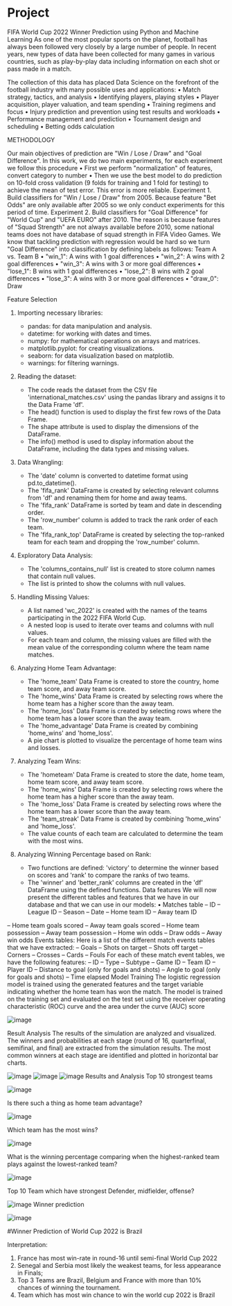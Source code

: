 # Project
FIFA World Cup 2022 Winner Prediction using Python and Machine Learning
As one of the most popular sports on the planet, football has always been followed very closely by a large number of people. In recent years, new types of data have been collected for many games in various countries, such as play-by-play data including information on each shot or pass made in a match.

The collection of this data has placed Data Science on the forefront of the football industry with many possible uses and applications:
•	Match strategy, tactics, and analysis
•	Identifying players, playing styles
•	Player acquisition, player valuation, and team spending
•	Training regimens and focus
•	Injury prediction and prevention using test results and workloads
•	Performance management and prediction
•	Tournament design and scheduling
•	Betting odds calculation


METHODOLOGY

Our main objectives of prediction are "Win / Lose / Draw" and "Goal Difference". In this work, we do two main experiments, for each experiment we follow this procedure
•	First we perform "normalization" of features, convert category to number
•	Then we use the best model to do prediction on 10-fold cross validation (9 folds for training and 1 fold for testing) to achieve the mean of test error. This error is more reliable.
Experiment 1. Build classifiers for "Win / Lose / Draw" from 2005. Because feature "Bet Odds" are only available after 2005 so we only conduct experiments for this period of time.
Experiment 2. Build classifiers for "Goal Difference" for "World Cup" and "UEFA EURO" after 2010. The reason is because features of "Squad Strength" are not always available before 2010, some national teams does not have database of squad strength in FIFA Video Games. We know that tackling prediction with regression would be hard so we turn "Goal Difference" into classification by defining labels as follows:
Team A vs. Team B 
•	"win_1": A wins with 1 goal differences
•	"win_2": A wins with 2 goal differences
•	"win_3": A wins with 3 or more goal differences
•	"lose_1": B wins with 1 goal differences
•	"lose_2": B wins with 2 goal differences
•	"lose_3": A wins with 3 or more goal differences
•	"draw_0": Draw


Feature Selection
1. Importing necessary libraries:
   - pandas: for data manipulation and analysis.
   - datetime: for working with dates and times.
   - numpy: for mathematical operations on arrays and matrices.
   - matplotlib.pyplot: for creating visualizations.
   - seaborn: for data visualization based on matplotlib.
   - warnings: for filtering warnings.

2. Reading the dataset:
   - The code reads the dataset from the CSV file 'international_matches.csv' 
     using the pandas library and assigns it to the Data Frame 'df'.
   - The head() function is used to display the first few rows of the Data Frame.
   - The shape attribute is used to display the dimensions of the DataFrame.
   - The info() method is used to display information about the DataFrame, 
     including the data types and missing values.

3. Data Wrangling:
   - The 'date' column is converted to datetime format using pd.to_datetime().
   - The 'fifa_rank' DataFrame is created by selecting relevant columns from 'df' 
     and renaming them for home and away teams.
   - The 'fifa_rank' DataFrame is sorted by team and date in descending order.
   - The 'row_number' column is added to track the rank order of each team.
   - The 'fifa_rank_top' DataFrame is created by selecting the top-ranked team 
     for each team and dropping the 'row_number' column.
4. Exploratory Data Analysis:
   - The 'columns_contains_null' list is created to store column names that 
     contain null values.
   - The list is printed to show the columns with null values.

5. Handling Missing Values:
   - A list named 'wc_2022' is created with the names of the teams participating 
     in the 2022 FIFA World Cup.
   - A nested loop is used to iterate over teams and columns with null values.
   - For each team and column, the missing values are filled with the mean value 
     of the corresponding column where the team name matches.
6. Analyzing Home Team Advantage:
   - The 'home_team' Data Frame is created to store the country, home team score, 
     and away team score.
   - The 'home_wins' Data Frame is created by selecting rows where the home team 
     has a higher score than the away team.
   - The 'home_loss' Data Frame is created by selecting rows where the home team 
     has a lower score than the away team.
   - The 'home_advantage' Data Frame is created by combining 'home_wins' and 
     'home_loss'.
   - A pie chart is plotted to visualize the percentage of home team wins and 
     losses.

7. Analyzing Team Wins:
   - The 'hometeam' Data Frame is created to store the date, home team, home team 
     score, and away team score.
   - The 'home_wins' Data Frame is created by selecting rows where the home team 
     has a higher score than the away team.
   - The 'home_loss' Data Frame is created by selecting rows where the home team 
     has a lower score than the away team.
   - The 'team_streak' Data Frame is created by combining 'home_wins' and 
     'home_loss'.
   - The value counts of each team are calculated to determine the team with the 
     most wins.

8. Analyzing Winning Percentage based on Rank:
   - Two functions are defined: 'victory' to determine the winner based on scores 
     and 'rank' to compare the ranks of two teams.
   - The 'winner' and 'better_rank' columns are created in the 'df' DataFrame 
     using the defined functions.
Data features
 We will now present the different tables and features that we have in our 
 database and that we can use in our models:
•	Matches table
–	ID
–	League ID
–	Season
–	Date
–	Home team ID
–	Away team ID

–	Home team goals scored
–	Away team goals scored
–	Home team possession
–	Away team possession
–	Home win odds
–	Draw odds
–	Away win odds
Events tables:
Here is a list of the different match events tables that we have extracted:
–	Goals
–	Shots on target
–	Shots off target
–	Corners
–	Crosses
–	Cards
–	Fouls
For each of these match event tables, we have the following features:
–	ID
–	Type
–	Subtype
–	Game ID
–	Team ID
–	Player ID
–	Distance to goal (only for goals and shots)
–	Angle to goal (only for goals and shots)
–	Time elapsed
Model Training 
The logistic regression model is trained using the generated features and the target variable indicating whether the home team has won the match. The model is trained on the training set and evaluated on the test set using  the receiver operating characteristic (ROC) curve and the area under the curve (AUC) score

![image](https://github.com/dheerajk31863/Projects/assets/167091638/585d4674-6baa-4572-bcd6-4ca7bf707a5b)


Result Analysis 
The results of the simulation are analyzed and visualized. The winners and probabilities at each stage (round of 16, quarterfinal, semifinal, and final) are extracted from the simulation results. The most common winners at each stage are identified and plotted in horizontal bar charts.


![image](https://github.com/dheerajk31863/Projects/assets/167091638/576d634e-013f-4277-ab5e-8dc3d96de4ae)
![image](https://github.com/dheerajk31863/Projects/assets/167091638/26eff439-37df-4d04-bbce-8048313acad0)
![image](https://github.com/dheerajk31863/Projects/assets/167091638/5b0c4243-768e-4e96-9d4b-3d997a062b4e)
Results and Analysis
Top 10 strongest teams

![image](https://github.com/dheerajk31863/Projects/assets/167091638/b22d6495-6e76-41cb-b516-63624cb3e861)

 Is there such a thing as home team advantage?
 
![image](https://github.com/dheerajk31863/Projects/assets/167091638/647c4ace-8e17-4b54-a0dc-4bf42f1164b8)

Which team has the most wins?

![image](https://github.com/dheerajk31863/Projects/assets/167091638/4467fa7d-a505-4a1c-b0ef-8a5ecf14b2f2)

What is the winning percentage comparing when the highest-ranked team plays against the lowest-ranked team?

![image](https://github.com/dheerajk31863/Projects/assets/167091638/2a0ba0af-1881-4b30-8eba-24cbdba2958b)

Top 10 Team which have strongest Defender, midfielder, offense?

![image](https://github.com/dheerajk31863/Projects/assets/167091638/9b387795-24c7-4e57-9d96-7831e033cbfc)
Winner prediction

![image](https://github.com/dheerajk31863/Projects/assets/167091638/da8c5409-04be-46d0-ac57-ffce5532be41)

#Winner Prediction of World Cup 2022 is Brazil

Interpretation:
1.	France has most win-rate in round-16 until semi-final World Cup 2022
2.	Senegal and Serbia most likely the weakest teams, for less appearance in Finals;
3.	Top 3 Teams are Brazil, Belgium and France with more than 10% chances of winning the tournament.
4.	Team which has most win chance to win the world cup 2022 is Brazil
